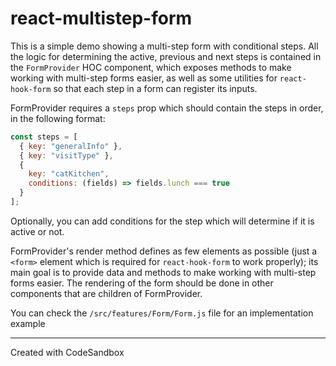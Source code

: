 # react-multistep-form

This is a simple demo showing a multi-step form with conditional steps. All the logic for determining the active, previous and next steps is contained in the `FormProvider` HOC component, which exposes methods to make working with multi-step forms easier, as well as some utilities for `react-hook-form` so that each step in a form can register its inputs.

FormProvider requires a `steps` prop which should contain the steps in order, in the following format:

```js
const steps = [
  { key: "generalInfo" },
  { key: "visitType" },
  {
    key: "catKitchen",
    conditions: (fields) => fields.lunch === true
  }
];
```

Optionally, you can add conditions for the step which will determine if it is active or not.

FormProvider's render method defines as few elements as possible (just a `<form>` element which is required for `react-hook-form` to work properly); its main goal is to provide data and methods to make working with multi-step forms easier. The rendering of the form should be done in other components that are children of FormProvider.

You can check the `/src/features/Form/Form.js` file for an implementation example

---

Created with CodeSandbox
